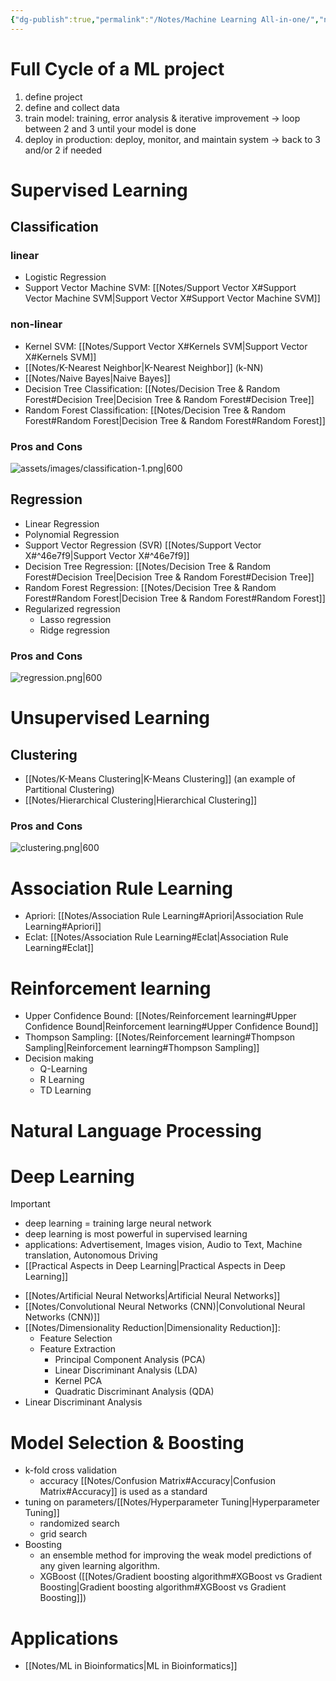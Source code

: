 ```yaml
---
{"dg-publish":true,"permalink":"/Notes/Machine Learning All-in-one/","noteIcon":""}
---
```



# Full Cycle of a ML project
1. define project 
2. define and collect data
3. train model: training, error analysis & iterative improvement -> loop between 2 and 3 until your model is done
4. deploy in production: deploy, monitor, and maintain system -> back to 3 and/or 2 if needed



# Supervised Learning
## Classification
### linear
- Logistic Regression
- Support Vector Machine SVM: [[Notes/Support Vector X#Support Vector Machine SVM\|Support Vector X#Support Vector Machine SVM]]
### non-linear
- Kernel SVM: [[Notes/Support Vector X#Kernels SVM\|Support Vector X#Kernels SVM]]
-  [[Notes/K-Nearest Neighbor\|K-Nearest Neighbor]] (k-NN) 
- [[Notes/Naive Bayes\|Naive Bayes]]
- Decision Tree Classification: [[Notes/Decision Tree & Random Forest#Decision Tree\|Decision Tree & Random Forest#Decision Tree]]
- Random Forest Classification: [[Notes/Decision Tree & Random Forest#Random Forest\|Decision Tree & Random Forest#Random Forest]]

### Pros and Cons
![assets/images/classification-1.png|600](/img/user/assets/images/classification-1.png)

## Regression
- Linear Regression
- Polynomial Regression
- Support Vector Regression (SVR) [[Notes/Support Vector X#^46e7f9\|Support Vector X#^46e7f9]]
- Decision Tree Regression: [[Notes/Decision Tree & Random Forest#Decision Tree\|Decision Tree & Random Forest#Decision Tree]]
- Random Forest Regression: [[Notes/Decision Tree & Random Forest#Random Forest\|Decision Tree & Random Forest#Random Forest]]
- Regularized regression
	- Lasso regression
	- Ridge regression

### Pros and Cons
![regression.png|600](/img/user/assets/images/regression.png)

# Unsupervised Learning
## Clustering
- [[Notes/K-Means Clustering\|K-Means Clustering]] (an example of Partitional Clustering)
- [[Notes/Hierarchical Clustering\|Hierarchical Clustering]]

### Pros and Cons
![clustering.png|600](/img/user/assets/images/clustering.png)

# Association Rule Learning
- Apriori: [[Notes/Association Rule Learning#Apriori\|Association Rule Learning#Apriori]]
- Eclat: [[Notes/Association Rule Learning#Eclat\|Association Rule Learning#Eclat]]

# Reinforcement learning
- Upper Confidence Bound:  [[Notes/Reinforcement learning#Upper Confidence Bound\|Reinforcement learning#Upper Confidence Bound]]
- Thompson Sampling: [[Notes/Reinforcement learning#Thompson Sampling\|Reinforcement learning#Thompson Sampling]]
- Decision making
	- Q-Learning
	- R Learning
	- TD Learning

# Natural Language Processing

# Deep Learning 
>[!Important]
> - deep learning = training large neural network
> - deep learning is most powerful in supervised learning
> - applications: Advertisement, Images vision, Audio to Text, Machine translation, Autonomous Driving
> - [[Practical Aspects in Deep Learning\|Practical Aspects in Deep Learning]]

- [[Notes/Artificial Neural Networks\|Artificial Neural Networks]]
- [[Notes/Convolutional Neural Networks (CNN)\|Convolutional Neural Networks (CNN)]]
- [[Notes/Dimensionality Reduction\|Dimensionality Reduction]]:
	- Feature Selection
	- Feature Extraction
		- Principal Component Analysis (PCA)
		- Linear Discriminant Analysis (LDA)
		- Kernel PCA
		- Quadratic Discriminant Analysis (QDA)
- Linear Discriminant Analysis


# Model Selection & Boosting
- k-fold cross validation
	- accuracy [[Notes/Confusion Matrix#Accuracy\|Confusion Matrix#Accuracy]] is used as a standard 
- tuning on parameters/[[Notes/Hyperparameter Tuning\|Hyperparameter Tuning]]
	- randomized search
	- grid search
- Boosting 
	- an ensemble method for improving the weak model predictions of any given learning algorithm.
	- XGBoost ([[Notes/Gradient boosting algorithm#XGBoost vs Gradient Boosting\|Gradient boosting algorithm#XGBoost vs Gradient Boosting]]) 

# Applications
- [[Notes/ML in Bioinformatics\|ML in Bioinformatics]]